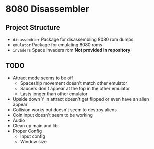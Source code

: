 # 8080 Disassembler
## Project Structure
- `disassembler` Package for disassembling 8080 rom dumps
- `emulator` Package for emulating 8080 roms
- `invaders` Space Invaders rom **Not provided in repository**

## TODO
- Attract mode seems to be off
    - Spaceship movement doesn't match other emulator
    - Saucers don't appear at the top in the other emulator
    - Lasts longer than other emulator
- Upside down Y in attract doesn't get flipped or even have an alien appear
- Collision works but doesn't seem to destroy aliens
- Coin input doesn't seem to be working
- Audio
- Clean up main and lib
- Proper Config
    - Input config
    - Window size
